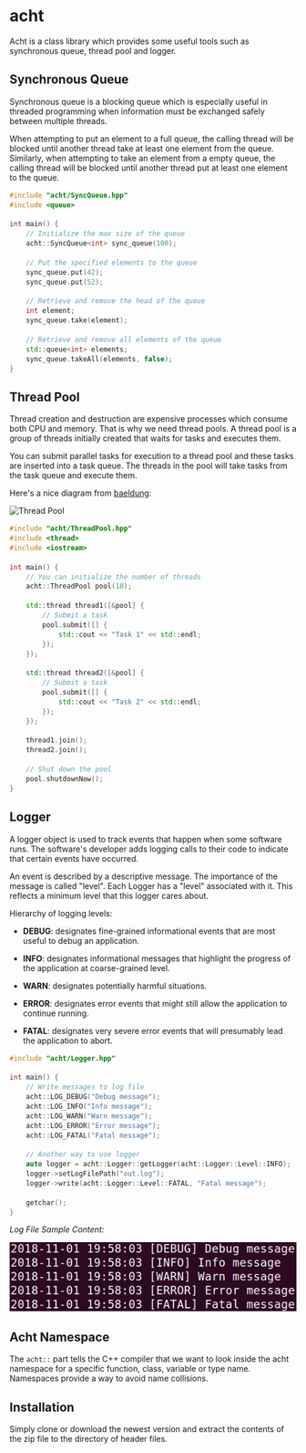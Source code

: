 # acht

Acht is a class library which provides some useful tools such as synchronous queue, thread pool and logger.

## Synchronous Queue

Synchronous queue is a blocking queue which is especially useful in threaded programming when information must be exchanged safely between multiple threads.

When attempting to put an element to a full queue, the calling thread will be blocked until another thread take at least one element from the queue. Similarly, when attempting to take an element from a empty queue, the calling thread will be blocked until another thread put at least one element to the queue.

``` cpp
#include "acht/SyncQueue.hpp"
#include <queue>

int main() {
    // Initialize the max size of the queue
    acht::SyncQueue<int> sync_queue(100);

    // Put the specified elements to the queue
    sync_queue.put(42);
    sync_queue.put(52);

    // Retrieve and remove the head of the queue
    int element;
    sync_queue.take(element);

    // Retrieve and remove all elements of the queue
    std::queue<int> elements;
    sync_queue.takeAll(elements, false);
}
```

## Thread Pool

Thread creation and destruction are expensive processes which consume both CPU and memory. That is why we need thread pools. A thread pool is a group of threads initially created that waits for tasks and executes them.

You can submit parallel tasks for execution to a thread pool and these tasks are inserted into a task queue. The threads in the pool will take tasks from the task queue and execute them.

Here's a nice diagram from [baeldung](https://www.baeldung.com/thread-pool-java-and-guava):

![Thread Pool](https://www.baeldung.com/wp-content/uploads/2016/08/2016-08-10_10-16-52-1024x572.png)

``` cpp
#include "acht/ThreadPool.hpp"
#include <thread>
#include <iostream>

int main() {
    // You can initialize the number of threads
    acht::ThreadPool pool(10);

    std::thread thread1([&pool] {
        // Submit a task
        pool.submit([] {
            std::cout << "Task 1" << std::endl;
        });
    });

    std::thread thread2([&pool] {
        // Submit a task
        pool.submit([] {
            std::cout << "Task 2" << std::endl;
        });
    });

    thread1.join();
    thread2.join();

    // Shut down the pool
    pool.shutdownNow();
}
```

## Logger

A logger object is used to track events that happen when some software runs. The software's developer adds logging calls to their code to indicate that certain events have occurred.

An event is described by a descriptive message. The importance of the message is called "level". Each Logger has a "level" associated with it. This reflects a minimum level that this logger cares about.

Hierarchy of logging levels:

- **DEBUG**: designates fine-grained informational events that  are most useful to debug an application.

- **INFO**: designates informational messages that highlight the progress of the application at coarse-grained level.

- **WARN**: designates potentially harmful situations.

- **ERROR**: designates error events that might still allow the application to continue running.

- **FATAL**: designates very severe error events that will presumably lead the application to abort.

``` cpp
#include "acht/Logger.hpp"

int main() {
    // Write messages to log file
    acht::LOG_DEBUG("Debug message");
    acht::LOG_INFO("Info message");
    acht::LOG_WARN("Warn message");
    acht::LOG_ERROR("Error message");
    acht::LOG_FATAL("Fatal message");

    // Another way to use logger
    auto logger = acht::Logger::getLogger(acht::Logger::Level::INFO);
    logger->setLogFilePath("out.log");
    logger->write(acht::Logger::Level::FATAL, "Fatal message");

    getchar();
}
```

*Log File Sample Content:*

![Log File](images/log_file.png)

## Acht Namespace
The `acht::` part tells the C++ compiler that we want to look inside the acht namespace for a specific function, class, variable or type name. Namespaces provide a way to avoid name collisions.

## Installation
Simply clone or download the newest version and extract the contents of the zip file to the directory of header files.